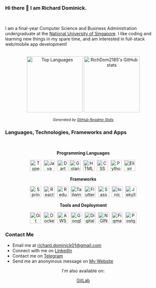 <!-- markdownlint-disable-file -->
### Hi there 👋 I am Richard Dominick.

<br>

<!-- ![Profile Views](https://komarev.com/ghpvc/?username=RichDom2185) -->

I am a final-year Computer Science and Business Administration undergraduate at the [National University of Singapore](https://nus.edu.sg). I like coding and learning new things in my spare time, and am interested in full-stack web/mobile app development!

<br>

<div align="center" markdown="1">
<!-- Light Mode is default, Dark Mode is additional source -->
<picture>
  <source
    media="(prefers-color-scheme: dark)"
    srcset="https://github-readme-stats.vercel.app/api/top-langs/?username=RichDom2185&layout=compact&disable_animations=true&card_width=372&theme=github_dark_dimmed">
  <img
    alt="Top Languages"
    height="180"
    src="https://github-readme-stats.vercel.app/api/top-langs/?username=RichDom2185&layout=compact&disable_animations=true&card_width=372">
</picture>
<picture>
  <source
    media="(prefers-color-scheme: dark)"
    srcset="https://github-readme-stats.vercel.app/api?username=RichDom2185&show_icons=true&disable_animations=true&rank_icon=github&show=reviews&text_bold=false&hide=contribs&card_width=440px&theme=github_dark_dimmed">
  <img
    alt="RichDom2185's GitHub stats"
    height="180"
    src="https://github-readme-stats.vercel.app/api?username=RichDom2185&show_icons=true&disable_animations=true&rank_icon=github&show=reviews&text_bold=false&hide=contribs&card_width=440px">
</picture>

_<sup>Generated by [GitHub Readme Stats](https://github.com/anuraghazra/github-readme-stats)</sup>_

</div>

### Languages, Technologies, Frameworks and Apps

&nbsp;

<div align="center" markdown="1">

**Programming Languages**

[<img width="36" alt="TypeScript" src="https://cdn.jsdelivr.net/gh/devicons/devicon/icons/typescript/typescript-original.svg">](https://www.typescriptlang.org/)&nbsp;
[<img width="36" alt="Java" src="https://cdn.jsdelivr.net/gh/devicons/devicon/icons/java/java-original.svg">](https://www.java.com/)&nbsp;
[<img width="36" alt="Dart" src="https://cdn.jsdelivr.net/gh/devicons/devicon/icons/dart/dart-original.svg">](https://dart.dev/)
[<img width="36" alt="Golang" src="https://cdn.jsdelivr.net/gh/devicons/devicon/icons/go/go-original-wordmark.svg">](https://go.dev/)&nbsp;
[<img width="36" alt="HTML" src="https://cdn.jsdelivr.net/gh/devicons/devicon/icons/html5/html5-original.svg">](https://w3.org/html)&nbsp;
[<img width="36" alt="CSS" src="https://cdn.jsdelivr.net/gh/devicons/devicon/icons/css3/css3-original.svg">](https://w3.org/css)&nbsp;
[<img width="36" alt="Python" src="https://cdn.jsdelivr.net/gh/devicons/devicon/icons/python/python-original.svg">](https://www.python.org/)&nbsp;
[<img width="36" alt="Elixir" src="https://cdn.jsdelivr.net/gh/devicons/devicon/icons/elixir/elixir-original.svg">](https://elixir-lang.org/)&nbsp;

**Frameworks**

[<img width="36" alt="Spring Boot" src="https://cdn.jsdelivr.net/gh/devicons/devicon/icons/spring/spring-original.svg">](https://spring.io/)&nbsp;
[<img width="36" alt="React" src="https://cdn.jsdelivr.net/gh/devicons/devicon/icons/react/react-original.svg">](https://reactjs.org/)&nbsp;
[<img width="36" alt="Redux" src="https://cdn.jsdelivr.net/gh/devicons/devicon/icons/redux/redux-original.svg">](https://react-redux.js.org/)&nbsp;
[<img width="36" alt="Tailwind" src="https://cdn.jsdelivr.net/gh/devicons/devicon/icons/tailwindcss/tailwindcss-original.svg">](https://tailwindcss.com/)&nbsp;
[<img width="36" alt="Flutter" src="https://cdn.jsdelivr.net/gh/devicons/devicon/icons/flutter/flutter-original.svg">](https://flutter.dev/)&nbsp;
[<img width="36" alt="Sass" src="https://cdn.jsdelivr.net/gh/devicons/devicon/icons/sass/sass-original.svg">](https://sass-lang.com/)&nbsp;
[<img width="36" alt="Ionic" src="https://cdn.jsdelivr.net/gh/devicons/devicon/icons/ionic/ionic-original.svg">](https://ionicframework.com/)&nbsp;
[<img width="36" alt="Jekyll" src="https://www.vectorlogo.zone/logos/jekyllrb/jekyllrb-icon.svg">](https://jekyllrb.com/)

**Tools and Deployment**

[<img width="36" alt="Git" src="https://cdn.jsdelivr.net/gh/devicons/devicon/icons/git/git-original.svg">](https://git-scm.com/)&nbsp;
[<img width="36" alt="Docker" src="https://cdn.jsdelivr.net/gh/devicons/devicon/icons/docker/docker-plain.svg">](https://www.docker.com/)&nbsp;
[<picture><source media="(prefers-color-scheme: dark)" srcset="https://cdn.jsdelivr.net/gh/devicons/devicon/icons/amazonwebservices/amazonwebservices-plain-wordmark.svg"><img width="36" alt="AWS" src="https://cdn.jsdelivr.net/gh/devicons/devicon/icons/amazonwebservices/amazonwebservices-original-wordmark.svg"></picture>](https://aws.amazon.com/)&nbsp;
[<img width="36" alt="Google Cloud Platform" src="https://cdn.jsdelivr.net/gh/devicons/devicon/icons/googlecloud/googlecloud-original.svg">](https://cloud.google.com/)&nbsp;
[<img width="36" alt="DigitalOcean" src="https://cdn.jsdelivr.net/gh/devicons/devicon/icons/digitalocean/digitalocean-original.svg">](https://www.digitalocean.com/)&nbsp;
[<img width="36" alt="NGINX" src="https://cdn.jsdelivr.net/gh/devicons/devicon/icons/nginx/nginx-original.svg">](https://www.nginx.com/)&nbsp;
[<img width="36" alt="Figma" src="https://cdn.jsdelivr.net/gh/devicons/devicon/icons/figma/figma-original.svg">](https://www.figma.com/)&nbsp;
[<img width="36" alt="PostgreSQL" src="https://cdn.jsdelivr.net/gh/devicons/devicon/icons/postgresql/postgresql-original.svg">](https://www.postgresql.org/)

</div>

### Contact Me

* Email me at richard.dominick01@gmail.com
* Connect with me on [LinkedIn](https://www.linkedin.com/in/richard-dominick/)
* Contact me on [Telegram](https://t.me/rdominick)
* Send me an anonymous message on [My Website](https://richarddominick.me/#contact)

<div align="center" markdown="1">

I'm also available on:

[GitLab](https://gitlab.com/RichDom2185/)

</div>



<!--
**RichDom2185/RichDom2185** is a ✨ _special_ ✨ repository because its `README.md` (this file) appears on your GitHub profile.

Here are some ideas to get you started:

- 🔭 I’m currently working on ...
- 🌱 I’m currently learning ...
- 👯 I’m looking to collaborate on ...
- 🤔 I’m looking for help with ...
- 💬 Ask me about ...
- 📫 How to reach me: ...
- 😄 Pronouns: ...
- ⚡ Fun fact: ...
-->

